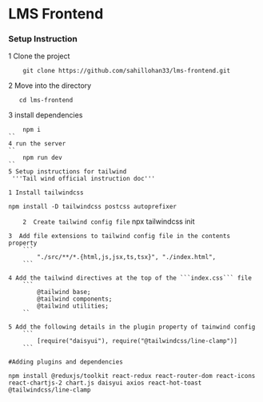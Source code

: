 # LMS Frontend

### Setup Instruction

1  Clone the project

```
    git clone https://github.com/sahillohan33/lms-frontend.git
```
2 Move into the directory
 ```
    cd lms-frontend
```
3 install dependencies
```
    npm i
``
4 run the server
``
    npm run dev
``
5 Setup instructions for tailwind
 '''Tail wind official instruction doc'''

1 Install tailwindcss
```
    npm install -D tailwindcss postcss autoprefixer
``    
2  Create tailwind config file
``
    npx tailwindcss init
```
3  Add file extensions to tailwind config file in the contents property
    ```
        "./src/**/*.{html,js,jsx,ts,tsx}", "./index.html",
    ```

4 Add the tailwind directives at the top of the ```index.css``` file
    ```
        @tailwind base;
        @tailwind components;
        @tailwind utilities;
    ``

5 Add the following details in the plugin property of tainwind config
    ```
        [require("daisyui"), require("@tailwindcss/line-clamp")]
    ```

#Adding plugins and dependencies
 ```
    npm install @reduxjs/toolkit react-redux react-router-dom react-icons react-chartjs-2 chart.js daisyui axios react-hot-toast @tailwindcss/line-clamp
```
